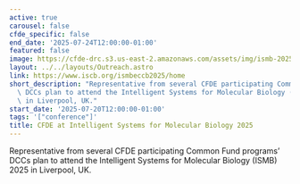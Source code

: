 ```yaml
---
active: true
carousel: false
cfde_specific: false
end_date: '2025-07-24T12:00:00-01:00'
featured: false
image: https://cfde-drc.s3.us-east-2.amazonaws.com/assets/img/ismb-2025.png
layout: ../../layouts/Outreach.astro
link: https://www.iscb.org/ismbeccb2025/home
short_description: "Representative from several CFDE participating Common Fund programs\u2019\
  \ DCCs plan to attend the Intelligent Systems for Molecular Biology (ISMB) 2025\
  \ in Liverpool, UK."
start_date: '2025-07-20T12:00:00-01:00'
tags: '["conference"]'
title: CFDE at Intelligent Systems for Molecular Biology 2025
---
```

Representative from several CFDE participating Common Fund programs’ DCCs plan to attend the Intelligent Systems for Molecular Biology (ISMB) 2025 in Liverpool, UK.
